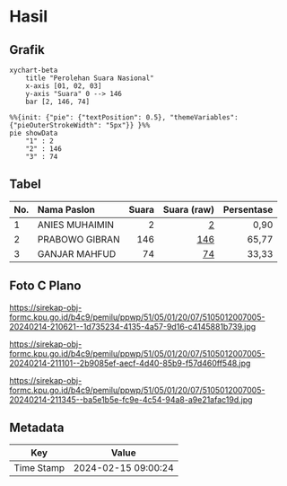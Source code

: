 # Hasil

## Grafik

```mermaid
xychart-beta
    title "Perolehan Suara Nasional"
    x-axis [01, 02, 03]
    y-axis "Suara" 0 --> 146
    bar [2, 146, 74]
```

```mermaid
%%{init: {"pie": {"textPosition": 0.5}, "themeVariables": {"pieOuterStrokeWidth": "5px"}} }%%
pie showData
    "1" : 2
    "2" : 146
    "3" : 74
```

## Tabel

| No. | Nama Paslon    | Suara | Suara (raw) | Persentase |
|:--- |:-------------- | -----:| -----------:| ----------:|
| 1   | ANIES MUHAIMIN | 2     | [2][p-1]    | 0,90       |
| 2   | PRABOWO GIBRAN | 146   | [146][p-2]  | 65,77      |
| 3   | GANJAR MAHFUD  | 74    | [74][p-3]   | 33,33      |


[p-1]: https://github.com/gigit-pemilu/pemilu-2024/blob/main/pilpres/hitung-suara/sub/51-bali/sub/05-klungkung/sub/01-nusa-penida/sub/2007-suana/sub/005-tps/sub/paslon-1.txt
[p-2]: https://github.com/gigit-pemilu/pemilu-2024/blob/main/pilpres/hitung-suara/sub/51-bali/sub/05-klungkung/sub/01-nusa-penida/sub/2007-suana/sub/005-tps/sub/paslon-2.txt
[p-3]: https://github.com/gigit-pemilu/pemilu-2024/blob/main/pilpres/hitung-suara/sub/51-bali/sub/05-klungkung/sub/01-nusa-penida/sub/2007-suana/sub/005-tps/sub/paslon-3.txt

## Foto C Plano

https://sirekap-obj-formc.kpu.go.id/b4c9/pemilu/ppwp/51/05/01/20/07/5105012007005-20240214-210621--1d735234-4135-4a57-9d16-c4145881b739.jpg

https://sirekap-obj-formc.kpu.go.id/b4c9/pemilu/ppwp/51/05/01/20/07/5105012007005-20240214-211101--2b9085ef-aecf-4d40-85b9-f57d460ff548.jpg

https://sirekap-obj-formc.kpu.go.id/b4c9/pemilu/ppwp/51/05/01/20/07/5105012007005-20240214-211345--ba5e1b5e-fc9e-4c54-94a8-a9e21afac19d.jpg


## Metadata

| Key        | Value               |
| ---------- | ------------------- |
| Time Stamp | 2024-02-15 09:00:24 |



